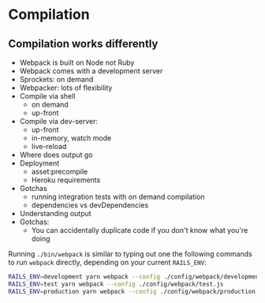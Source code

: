 # Compilation

## Compilation works differently

- Webpack is built on Node not Ruby
- Webpack comes with a development server
- Sprockets: on demand
- Webpacker: lots of flexibility
- Compile via shell
  - on demand
  - up-front
- Compile via dev-server:
  - up-front
  - in-memory, watch mode
  - live-reload
- Where does output go
- Deployment
  - asset:precompile
  - Heroku requirements
- Gotchas
  - running integration tests with on demand compilation
  - dependencies vs devDependencies
- Understanding output
- Gotchas:
  - You can accidentally duplicate code if you don't know what you're doing

Running `./bin/webpack` is similar to typing out one the following commands to run `webpack` directly, depending on your current `RAILS_ENV`:

```sh
RAILS_ENV=development yarn webpack --config ./config/webpack/development.js
RAILS_ENV=test yarn webpack --config ./config/webpack/test.js
RAILS_ENV=production yarn webpack --config ./config/webpack/production.js
```
